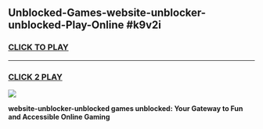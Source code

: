 
## Unblocked-Games-website-unblocker-unblocked-Play-Online #k9v2i
<h3>
<a href="https://news.freeplayer.one?title=website-unblocker-unblocked&ref=3">CLICK TO PLAY</a></h3>
<hr>

<h3>
<a href="https://news.freeplayer.one?title=website-unblocker-unblocked&ref=3">CLICK 2 PLAY</a>
  
</h3>

<a href="https://news.freeplayer.one?title=website-unblocker-unblocked&ref=3"><img src="https://clearcache.store/games.png"></a>


**website-unblocker-unblocked games unblocked: Your Gateway to Fun and Accessible Online Gaming**
